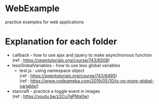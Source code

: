# WebExample
practice examples for web applications

# Explanation for each folder
* callback - how to use ajax and jquery to make asynchronous function  <br>
(ref : https://opentutorials.org/course/743/6508) <br>
* lessGlobalVariables - how to use less global variables <br>
  - test.js : using namespace object <br>
(ref : https://opentutorials.org/course/743/6495) <br>
(ref : https://www.codeameba.com/2019/05/10/js-no-more-global-variable/) <br>
* starcraft - practice a toggle event in images <br>
(ref : https://youtu.be/z2Cu7gPMq0w)
